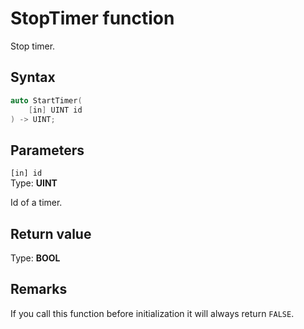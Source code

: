 # StopTimer function

Stop timer.

## Syntax

```cpp
auto StartTimer(
    [in] UINT id
) -> UINT;
```

## Parameters

`[in] id`</br>
Type: **UINT**

Id of a timer.

## Return value

Type: **BOOL**

## Remarks

If you call this function before initialization it will always return `FALSE`.
